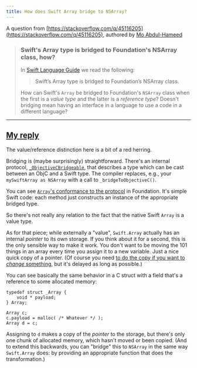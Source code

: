 ```yaml
---
title: How does Swift Array bridge to NSArray?
---
```


A question from [https://stackoverflow.com/q/45116205](https://stackoverflow.com/q/45116205), authored by [Mo Abdul-Hameed](https://stackoverflow.com/users/4763963/mo-abdul-hameed)

> ### Swift's Array type is bridged to Foundation's NSArray class, how?
> 
> In [Swift Language Guide][1] we read the following:
> 
> > Swift’s Array type is bridged to Foundation’s NSArray class.
> 
> How can Swift's `Array` be bridged to Foundation's `NSArray` class when the first is a *value type* and the latter is a *reference type*? Doesn't bridging mean having an interface in a language to use a code in a different language?
> 
> 
>   [1]: https://developer.apple.com/library/content/documentation/Swift/Conceptual/Swift_Programming_Language/CollectionTypes.html#//apple_ref/doc/uid/TP40014097-CH8-ID107

---

## [My reply](https://stackoverflow.com/a/45144463/603977)

The value/reference distinction here is a bit of a red herring.

Bridging is (maybe surprisingly) straightforward. There's an internal protocol, [`_ObjectiveCBridgeable`][ObjCBridge], that describes a type which can be cast between an ObjC and a Swift type. The compiler replaces, e.g., your `mySwiftArray as NSArray` with a call to `_bridgeToObjectiveC()`.

You can see [`Array`'s conformance to the protocol][Array] in Foundation. It's simple Swift code: each method just constructs an instance of the appropriate bridged type.

So there's not really any relation to the fact that the native Swift `Array` is a value type.

As for that piece; while externally a "value", `Swift.Array` actually has an internal _pointer_ to its own storage. If you think about it for a second, this is the only sensible way to make it work. You don't want to be moving the 101 things in an array every time you assign it to a new variable. Just a nice quick copy of a pointer. (Of course you need [to do the copy if you want to _change_ something][cow], but it's delayed as long as possible.)

You can see basically the same behavior in a C struct with a field that's a reference to some allocated memory:


    typedef struct _Array {
        void * payload;
    } Array;

    Array c;
    c.payload = malloc( /* Whatever */ );
    Array d = c;

Assigning to `d` makes a copy of the _pointer_ to the storage, but there's only one chunk of allocated memory, which hasn't moved or been copied. (And to extend this backwards, you can "bridge" this to `NSArray` in the same way `Swift.Array` does: by providing an appropriate function that does the transformation.)

[cow]:http://chris.eidhof.nl/post/struct-semantics-in-swift/
[ObjCBridge]:https://github.com/apple/swift/blob/ca5c65f93ca8f89ccb51fac41a225081490d5f23/stdlib/public/core/BridgeObjectiveC.swift
[Array]:https://github.com/apple/swift-corelibs-foundation/blob/master/Foundation/Array.swift
